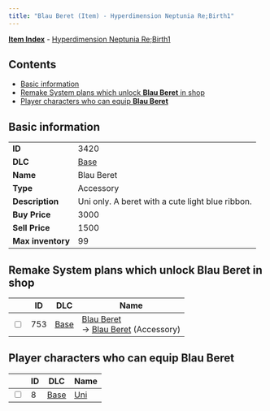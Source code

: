 ```yaml
---
title: "Blau Beret (Item) - Hyperdimension Neptunia Re;Birth1"
---
```


[**Item Index**](/neptunia/rb1/item/index.html) - [Hyperdimension Neptunia Re;Birth1](/neptunia/rb1)

## Contents

- [Basic information](#basic-information)
- [Remake System plans which unlock **Blau Beret** in shop](#remake-system-plans-which-unlock-blau-beret-in-shop)
- [Player characters who can equip **Blau Beret**](#player-characters-who-can-equip-blau-beret)

## Basic information

|   |   |
| -- | -- |
| **ID** | 3420 |
| **DLC** | [Base](/neptunia/rb1/dlc/1-base.html) |
| **Name** | Blau Beret |
| **Type** | Accessory |
| **Description** | Uni only. A beret with a cute light blue ribbon. |
| **Buy Price** | 3000 |
| **Sell Price** | 1500 |
| **Max inventory** | 99 |


## Remake System plans which unlock **Blau Beret** in shop

|    | ID | DLC | Name |
| -- | -- | --- | ---- |
| <input type="checkbox" id="rb1-remake-1-753" class="trackbox" /> | 753 | [Base](/neptunia/rb1/dlc/1-base.html) | [Blau Beret](/neptunia/rb1/remake/1-753-blau-beret.html)<br /> → [Blau Beret](/neptunia/rb1/item/1-3420-blau-beret.html) (Accessory) |


## Player characters who can equip **Blau Beret**

|    | ID | DLC | Name |
| -- | -- | --- | ---- |
| <input type="checkbox" id="rb1-player-1-8" class="trackbox" /> | 8 | [Base](/neptunia/rb1/dlc/1-base.html) | [Uni](/neptunia/rb1/player/1-8-uni.html) |
